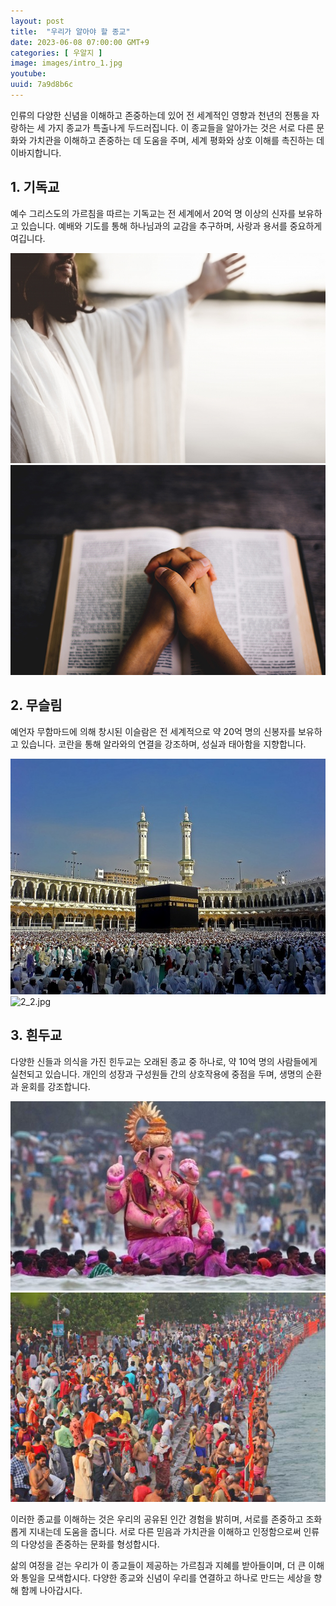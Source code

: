 ```yaml
---
layout: post
title:  "우리가 알아야 할 종교"
date: 2023-06-08 07:00:00 GMT+9
categories: [ 우알지 ]
image: images/intro_1.jpg
youtube: 
uuid: 7a9d8b6c
---
```


인류의 다양한 신념을 이해하고 존중하는데 있어 전 세계적인 영향과 천년의 전통을 자랑하는 세 가지 종교가 특출나게 두드러집니다. 이 종교들을 알아가는 것은 서로 다른 문화와 가치관을 이해하고 존중하는 데 도움을 주며, 세계 평화와 상호 이해를 촉진하는 데 이바지합니다.

## 1. 기독교

예수 그리스도의 가르침을 따르는 기독교는 전 세계에서 20억 명 이상의 신자를 보유하고 있습니다. 예배와 기도를 통해 하나님과의 교감을 추구하며, 사랑과 용서를 중요하게 여깁니다.

![1_1.jpg](images/1_1.jpg)
![1_2.jpg](images/1_2.jpg)

## 2. 무슬림

예언자 무함마드에 의해 창시된 이슬람은 전 세계적으로 약 20억 명의 신봉자를 보유하고 있습니다. 코란을 통해 알라와의 연결을 강조하며, 성실과 태아함을 지향합니다.

![2_1.jpg](images/2_1.jpg)
![2_2.jpg](images/2_2.jpg)

## 3. 흰두교

다양한 신들과 의식을 가진 힌두교는 오래된 종교 중 하나로, 약 10억 명의 사람들에게 실천되고 있습니다. 개인의 성장과 구성원들 간의 상호작용에 중점을 두며, 생명의 순환과 윤회를 강조합니다.

![3_1.jpg](images/3_1.jpg)
![3_2.jpg](images/3_2.jpg)

이러한 종교를 이해하는 것은 우리의 공유된 인간 경험을 밝히며, 서로를 존중하고 조화롭게 지내는데 도움을 줍니다. 서로 다른 믿음과 가치관을 이해하고 인정함으로써 인류의 다양성을 존중하는 문화를 형성합시다.

삶의 여정을 걷는 우리가 이 종교들이 제공하는 가르침과 지혜를 받아들이며, 더 큰 이해와 통일을 모색합시다. 다양한 종교와 신념이 우리를 연결하고 하나로 만드는 세상을 향해 함께 나아갑시다.